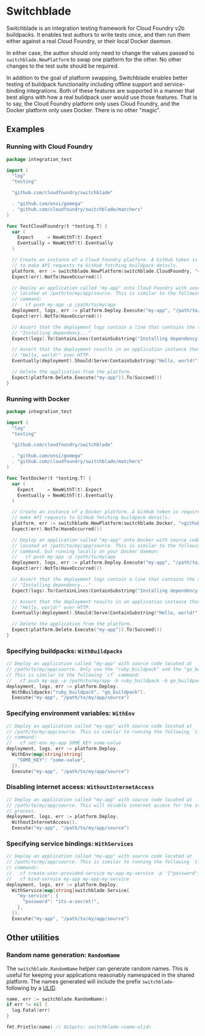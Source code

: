 # Switchblade

Switchblade is an integration testing framework for Cloud Foundry v2b
buildpacks. It enables test authors to write tests once, and then run them
either against a real Cloud Foundry, or their local Docker daemon.

In either case, the author should only need to change the values passed to
`switchblade.NewPlatform` to swap one platform for the other. No other changes
to the test suite should be required.

In addition to the goal of platform swapping, Switchblade enables better
testing of buildpack functionality including offline support and
service-binding integrations. Both of these features are supported in a manner
that best aligns with how a real buildpack user would use those features. That
is to say, the Cloud Foundry platform only uses Cloud Foundry, and the Docker
platform only uses Docker. There is no other "magic".

## Examples

### Running with Cloud Foundry

```go
package integration_test

import (
  "log"
  "testing"

  "github.com/cloudfoundry/switchblade"

  . "github.com/onsi/gomega"
  . "github.com/cloudfoundry/switchblade/matchers"
)

func TestCloudFoundry(t *testing.T) {
  var (
    Expect     = NewWithT(t).Expect
    Eventually = NewWithT(t).Eventually
  )

  // Create an instance of a Cloud Foundry platform. A GitHub token is required
  // to make API requests to GitHub fetching buildpack details.
  platform, err := switchblade.NewPlatform(switchblade.CloudFoundry, "<github-api-token>")
  Expect(err).NotTo(HaveOccurred())

  // Deploy an application called "my-app" onto Cloud Foundry with source code
  // located at /path/to/my/app/source. This is similar to the following `cf`
  // command:
  //   cf push my-app -p /path/to/my/app
  deployment, logs, err := platform.Deploy.Execute("my-app", "/path/to/my/app/source")
  Expect(err).NotTo(HaveOccurred())

  // Assert that the deployment logs contain a line that contains the substring
  // "Installing dependency..."
  Expect(logs).To(ContainLines(ContainSubstring("Installing dependency...")))

  // Assert that the deployment results in an application instance that serves
  // "Hello, world!" over HTTP.
  Eventually(deployment).Should(Serve(ContainSubstring("Hello, world!")))

  // Delete the application from the platform.
  Expect(platform.Delete.Execute("my-app")).To(Succeed())
}
```

### Running with Docker

```go
package integration_test

import (
  "log"
  "testing"

  "github.com/cloudfoundry/switchblade"

  . "github.com/onsi/gomega"
  . "github.com/cloudfoundry/switchblade/matchers"
)

func TestDocker(t *testing.T) {
  var (
    Expect     = NewWithT(t).Expect
    Eventually = NewWithT(t).Eventually
  )

  // Create an instance of a Docker platform. A GitHub token is required to
  // make API requests to GitHub fetching buildpack details.
  platform, err := switchblade.NewPlatform(switchblade.Docker, "<github-api-token>")
  Expect(err).NotTo(HaveOccurred())

  // Deploy an application called "my-app" onto Docker with source code
  // located at /path/to/my/app/source. This is similar to the following `cf`
  // command, but running locally on your Docker daemon:
  //   cf push my-app -p /path/to/my/app
  deployment, logs, err := platform.Deploy.Execute("my-app", "/path/to/my/app/source")
  Expect(err).NotTo(HaveOccurred())

  // Assert that the deployment logs contain a line that contains the substring
  // "Installing dependency..."
  Expect(logs).To(ContainLines(ContainSubstring("Installing dependency...")))

  // Assert that the deployment results in an application instance that serves
  // "Hello, world!" over HTTP.
  Eventually(deployment).Should(Serve(ContainSubstring("Hello, world!")))

  // Delete the application from the platform.
  Expect(platform.Delete.Execute("my-app")).To(Succeed())
}
```

### Specifying buildpacks: `WithBuildpacks`

```go
// Deploy an application called "my-app" with source code located at
// /path/to/my/app/source. Only use the "ruby_buildpack" and the "go_buildpack".
// This is similar to the following `cf` command:
//   cf push my-app -p /path/to/my/app -b ruby_buildpack -b go_buildpack
deployment, logs, err := platform.Deploy.
  WithBuildpacks("ruby_buildpack", "go_buildpack").
  Execute("my-app", "/path/to/my/app/source")
```

### Specifying environment variables: `WithEnv`

```go
// Deploy an application called "my-app" with source code located at
// /path/to/my/app/source. This is similar to running the following `cf`
// command:
//   cf set-env my-app SOME_KEY some-value
deployment, logs, err := platform.Deploy.
  WithEnv(map[string]string{
    "SOME_KEY": "some-value",
  }).
  Execute("my-app", "/path/to/my/app/source")
```

### Disabling internet access: `WithoutInternetAccess`

```go
// Deploy an application called "my-app" with source code located at
// /path/to/my/app/source. This will disable internet access for the staging
// process.
deployment, logs, err := platform.Deploy.
  WithoutInternetAccess().
  Execute("my-app", "/path/to/my/app/source")
```

### Specifying service bindings: `WithServices`

```go
// Deploy an application called "my-app" with source code located at
// /path/to/my/app/source. This is similar to running the following `cf`
// commands:
//   cf create-user-provided-service my-app-my-service -p '{"password": "its-a-secret!"}'
//   cf bind-service my-app my-app-my-service
deployment, logs, err := platform.Deploy.
  WithService(map[string]switchblade.Service{
    "my-service": {
      "password": "its-a-secret!",
    },
  }).
  Execute("my-app", "/path/to/my/app/source")
```

## Other utilities

### Random name generation: `RandomName`

The `switchblade.RandomName` helper can generate random names. This is useful
for keeping your applications reasonably namespaced in the shared platform. The
names generated will include the prefix `switchblade-` following by a
[ULID](https://github.com/ulid/spec).

```go
name, err := switchblade.RandomName()
if err != nil {
  log.Fatal(err)
}

fmt.Println(name) // Outputs: switchblade-<some-ulid>
```
